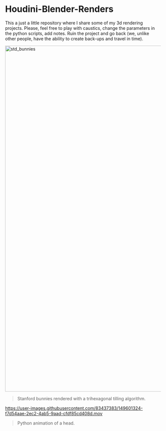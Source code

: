 # Houdini-Blender-Renders
This a just a little repository where I share some of my 3d rendering projects. Please, feel free to play with caustics, change the parameters in the python scripts, add notes. Ruin the project and go back (we, unlike other people, have the ability to create back-ups and travel in time).

<img width="1116" alt="std_bunnies" src="https://user-images.githubusercontent.com/83437383/149600775-a79c825b-def3-45b4-811b-92e13a6a0da9.png">

> Stanford bunnies rendered with a trihexagonal tilling algorithm.

https://user-images.githubusercontent.com/83437383/149601324-f7d54aae-2ec2-4ab5-9aad-cfdf85cd408d.mov

> Python animation of a head.
